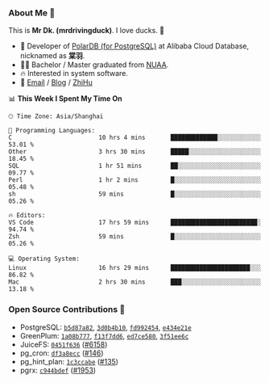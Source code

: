 ### About Me 🫡

This is **Mr Dk. (mrdrivingduck)**. I love ducks. 🦆

- 🍊 Developer of [PolarDB (for PostgreSQL)](https://github.com/ApsaraDB/PolarDB-for-PostgreSQL) at Alibaba Cloud Database, nicknamed as **棠羽**.
- 👨‍🎓 Bachelor / Master graduated from [NUAA](https://en.wikipedia.org/wiki/Nanjing_University_of_Aeronautics_and_Astronautics).
- 🔥 Interested in system software.
- 🔗 [Email](mailto:mrdrivingduck@gmail.com) / [Blog](https://mrdrivingduck.github.io/blog/) / [ZhiHu](https://www.zhihu.com/people/zhang-jing-tang-78)

<!--START_SECTION:waka-->
📊 **This Week I Spent My Time On** 

```text
🕑︎ Time Zone: Asia/Shanghai

💬 Programming Languages: 
C                        10 hrs 4 mins       █████████████░░░░░░░░░░░░   53.01 % 
Other                    3 hrs 30 mins       █████░░░░░░░░░░░░░░░░░░░░   18.45 % 
SQL                      1 hr 51 mins        ██░░░░░░░░░░░░░░░░░░░░░░░   09.77 % 
Perl                     1 hr 2 mins         █░░░░░░░░░░░░░░░░░░░░░░░░   05.48 % 
sh                       59 mins             █░░░░░░░░░░░░░░░░░░░░░░░░   05.26 % 

🔥 Editors: 
VS Code                  17 hrs 59 mins      ████████████████████████░   94.74 % 
Zsh                      59 mins             █░░░░░░░░░░░░░░░░░░░░░░░░   05.26 % 

💻 Operating System: 
Linux                    16 hrs 29 mins      ██████████████████████░░░   86.82 % 
Mac                      2 hrs 30 mins       ███░░░░░░░░░░░░░░░░░░░░░░   13.18 % 
```


<!--END_SECTION:waka-->

### Open Source Contributions 🍗

- PostgreSQL: [`b5d87a82`](https://github.com/postgres/postgres/commit/b5d87a823f2f828f65005b31f0a547549f164e5f), [`3d0b4b10`](https://github.com/postgres/postgres/commit/3d0b4b1068018f624d5ef7c9f90b536ed58345b5), [`fd992454`](https://github.com/postgres/postgres/commit/fd9924542bccc488731361861903e3f9f3cf11fa), [`e434e21e`](https://github.com/postgres/postgres/commit/e434e21e114b423e919324ad6ce1f3f079ca2a03)
- GreenPlum: [`1a08b777`](https://github.com/greenplum-db/gpdb-archive/commit/1a08b777ede781fd3c5d260e17fd2ddef61effd5), [`f13f7dd6`](https://github.com/greenplum-db/gpdb-archive/commit/f13f7dd6d4ef36948eb7a05142ab475ed3dd49d3), [`ed7ce580`](https://github.com/greenplum-db/gpdb-archive/commit/ed7ce580c48190e6eef31449b6bb7c3b9a67a5e0), [`3f51ee6c`](https://github.com/greenplum-db/gpdb-archive/commit/3f51ee6c1104474abbe4be2da9474f958a1d591c)
- JuiceFS: [`0451f636`](https://github.com/juicedata/juicefs/commit/0451f6361a0329e90e8698e204a94d226cd1a30a) ([#6158](https://github.com/juicedata/juicefs/pull/6158))
- pg_cron: [`df3a8ecc`](https://github.com/citusdata/pg_cron/commit/df3a8ecc4f9d88f13dab054087d2103d7653f663) ([#146](https://github.com/citusdata/pg_cron/pull/146))
- pg_hint_plan: [`1c3ccabe`](https://github.com/ossc-db/pg_hint_plan/commit/1c3ccabe8921031523eae64f2831207e639a8978) ([#135](https://github.com/ossc-db/pg_hint_plan/pull/135))
- pgrx: [`c944bdef`](https://github.com/pgcentralfoundation/pgrx/commit/c944bdef8f2631f430584d5b50de070da17593fe) ([#1953](https://github.com/pgcentralfoundation/pgrx/pull/1953))
